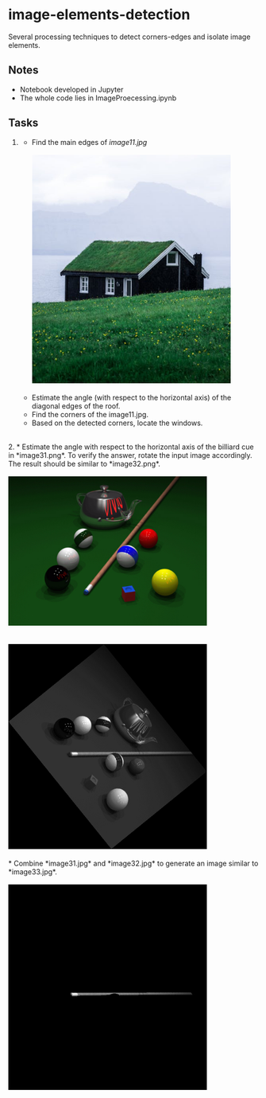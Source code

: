 # image-elements-detection
Several processing techniques to detect corners-edges and isolate image elements.

## Notes

* Notebook developed in Jupyter
* The whole code lies in ImageProecessing.ipynb

## Tasks
1.  
    *  Find the main edges of *image11.jpg*  
    <br><div><img src="image11.jpg" width="400"></div><br>
    *  Estimate the angle (with respect to the horizontal axis) of the diagonal edges of the 
roof.  
    *  Find the corners of the image11.jpg.  
    *  Based on the detected corners, locate the windows.  
<br>
2. 
    *  Estimate the angle with respect to the horizontal axis of the billiard cue in *image31.png*. To verify the answer, rotate the input image accordingly. The result should be similar to *image32.png*.<br>
    <br><div><img src="image31.png" width="400"></div><br>
    <br><div><img src="image32.png" width="400"></div><br>
    *  Combine *image31.jpg* and *image32.jpg* to generate an image similar to *image33.jpg*.  <br>
    <br><div><img src="image33.png" width="400"></div><br>

